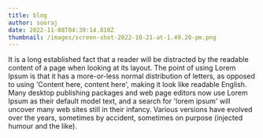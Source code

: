 ```yaml
---
title: blog
author: sooraj
date: 2022-11-08T04:39:14.810Z
thumbnail: /images/screen-shot-2022-10-21-at-1.49.20-pm.png
---
```

It is a long established fact that a reader will be distracted by the readable content of a page when looking at its layout. The point of using Lorem Ipsum is that it has a more-or-less normal distribution of letters, as opposed to using 'Content here, content here', making it look like readable English. Many desktop publishing packages and web page editors now use Lorem Ipsum as their default model text, and a search for 'lorem ipsum' will uncover many web sites still in their infancy. Various versions have evolved over the years, sometimes by accident, sometimes on purpose (injected humour and the like).